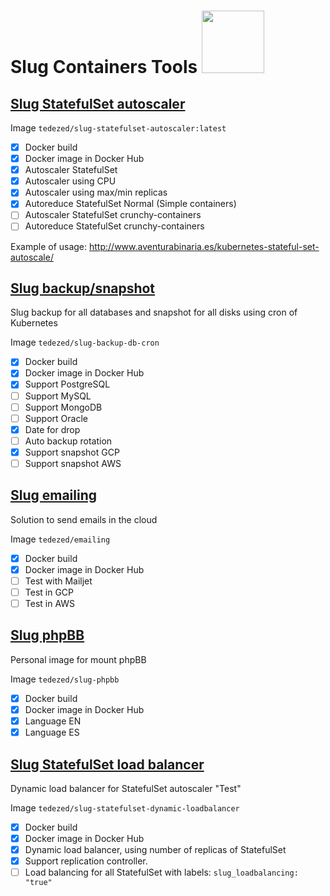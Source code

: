 # Slug Containers Tools <img src="https://raw.githubusercontent.com/tedezed/slug-containers/master/docs/img/slug.png" width="100">

## [Slug StatefulSet autoscaler](https://github.com/Tedezed/slug-containers/tree/master/statefulset_autoscaler)

Image `tedezed/slug-statefulset-autoscaler:latest`

- [x] Docker build
- [x] Docker image in Docker Hub
- [x] Autoscaler StatefulSet
- [x] Autoscaler using CPU
- [x] Autoscaler using max/min replicas
- [x] Autoreduce StatefulSet Normal (Simple containers)
- [ ] Autoscaler StatefulSet crunchy-containers
- [ ] Autoreduce StatefulSet crunchy-containers

Example of usage: http://www.aventurabinaria.es/kubernetes-stateful-set-autoscale/

## [Slug backup/snapshot ](https://github.com/Tedezed/slug-containers/tree/master/backup-db-cron)

Slug backup for all databases and snapshot for all disks using cron of Kubernetes

Image `tedezed/slug-backup-db-cron`

- [x] Docker build
- [x] Docker image in Docker Hub
- [x] Support PostgreSQL
- [ ] Support MySQL
- [ ] Support MongoDB
- [ ] Support Oracle
- [x] Date for drop
- [ ] Auto backup rotation
- [x] Support snapshot GCP
- [ ] Support snapshot AWS

## [Slug emailing ](https://github.com/Tedezed/slug-containers/tree/master/emailing)

Solution to send emails in the cloud

Image `tedezed/emailing`

- [x] Docker build
- [x] Docker image in Docker Hub
- [ ] Test with Mailjet
- [ ] Test in GCP
- [ ] Test in AWS

## [Slug phpBB](https://github.com/Tedezed/slug-containers/tree/master/phpbb)

Personal image for mount phpBB

Image `tedezed/slug-phpbb`

- [x] Docker build
- [x] Docker image in Docker Hub
- [x] Language EN
- [x] Language ES

## [Slug StatefulSet load balancer](https://github.com/Tedezed/slug-containers/tree/master/dynamic_loadbalancer)

Dynamic load balancer for StatefulSet autoscaler "Test"

Image `tedezed/slug-statefulset-dynamic-loadbalancer`

- [x] Docker build
- [x] Docker image in Docker Hub
- [x] Dynamic load balancer, using number of replicas of StatefulSet
- [x] Support replication controller.
- [ ] Load balancing for all StatefulSet with labels: `slug_loadbalancing: "true"`